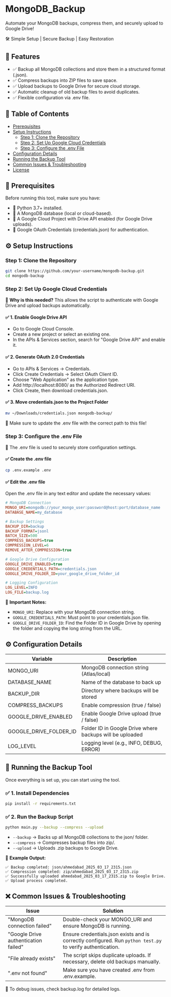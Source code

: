 # MongoDB_Backup 

Automate your MongoDB backups, compress them, and securely upload to Google Drive!

🛠️ Simple Setup | Secure Backup | Easy Restoration

## 📌 Features
- ✅ Backup all MongoDB collections and store them in a structured format (.json).
- ✅ Compress backups into ZIP files to save space.
- ✅ Upload backups to Google Drive for secure cloud storage.
- ✅ Automatic cleanup of old backup files to avoid duplicates.
- ✅ Flexible configuration via .env file.

## 📖 Table of Contents
- [Prerequisites](#prerequisites)
- [Setup Instructions](#setup-instructions)
  - [Step 1: Clone the Repository](#step-1-clone-the-repository)
  - [Step 2: Set Up Google Cloud Credentials](#step-2-set-up-google-cloud-credentials)
  - [Step 3: Configure the .env File](#step-3-configure-the-env-file)
- [Configuration Details](#configuration-details)
- [Running the Backup Tool](#running-the-backup-tool)
- [Common Issues & Troubleshooting](#common-issues--troubleshooting)
- [License](#license)

## 📌 Prerequisites
Before running this tool, make sure you have:
- 🔹 Python 3.7+ installed.
- 🔹 A MongoDB database (local or cloud-based).
- 🔹 A Google Cloud Project with Drive API enabled (for Google Drive uploads).
- 🔹 Google OAuth Credentials (credentials.json) for authentication.

## ⚙️ Setup Instructions

### Step 1: Clone the Repository
```bash
git clone https://github.com/your-username/mongodb-backup.git
cd mongodb-backup
```

### Step 2: Set Up Google Cloud Credentials
🎯 **Why is this needed?**
This allows the script to authenticate with Google Drive and upload backups automatically.

#### ✅ 1. Enable Google Drive API
- Go to Google Cloud Console.
- Create a new project or select an existing one.
- In the APIs & Services section, search for "Google Drive API" and enable it.

#### ✅ 2. Generate OAuth 2.0 Credentials
- Go to APIs & Services → Credentials.
- Click Create Credentials → Select OAuth Client ID.
- Choose "Web Application" as the application type.
- Add http://localhost:8080/ as the Authorized Redirect URI.
- Click Create, then download credentials.json.

#### ✅ 3. Move credentials.json to the Project Folder
```bash
mv ~/Downloads/credentials.json mongodb-backup/
```
📌 Make sure to update the .env file with the correct path to this file!

### Step 3: Configure the .env File
📌 The .env file is used to securely store configuration settings.

#### ✅ Create the .env file
```bash
cp .env.example .env
```

#### ✅ Edit the .env file
Open the .env file in any text editor and update the necessary values:

```ini
# MongoDB Connection
MONGO_URI=mongodb://your_mongo_user:password@host:port/database_name
DATABASE_NAME=my_database

# Backup Settings
BACKUP_DIR=backup
BACKUP_FORMAT=jsonl
BATCH_SIZE=500
COMPRESS_BACKUPS=true
COMPRESSION_LEVEL=6
REMOVE_AFTER_COMPRESSION=true

# Google Drive Configuration
GOOGLE_DRIVE_ENABLED=true
GOOGLE_CREDENTIALS_PATH=credentials.json
GOOGLE_DRIVE_FOLDER_ID=your_google_drive_folder_id

# Logging Configuration
LOG_LEVEL=INFO
LOG_FILE=backup.log
```

🎯 **Important Notes:**
- `MONGO_URI`: Replace with your MongoDB connection string.
- `GOOGLE_CREDENTIALS_PATH`: Must point to your credentials.json file.
- `GOOGLE_DRIVE_FOLDER_ID`: Find the Folder ID in Google Drive by opening the folder and copying the long string from the URL.

## ⚙️ Configuration Details

| Variable | Description |
|----------|-------------|
| MONGO_URI | MongoDB connection string (Atlas/local) |
| DATABASE_NAME | Name of the database to back up |
| BACKUP_DIR | Directory where backups will be stored |
| COMPRESS_BACKUPS | Enable compression (true / false) |
| GOOGLE_DRIVE_ENABLED | Enable Google Drive upload (true / false) |
| GOOGLE_DRIVE_FOLDER_ID | Folder ID in Google Drive where backups will be uploaded |
| LOG_LEVEL | Logging level (e.g., INFO, DEBUG, ERROR) |

## 🚀 Running the Backup Tool
Once everything is set up, you can start using the tool.

### ✅ 1. Install Dependencies
```bash
pip install -r requirements.txt
```

### ✅ 2. Run the Backup Script
```bash
python main.py --backup --compress --upload
```

- `--backup` → Backs up all MongoDB collections to the json/ folder.
- `--compress` → Compresses backup files into zip/.
- `--upload` → Uploads .zip backups to Google Drive.

🔹 **Example Output:**
```
✅ Backup completed: json/ahmedabad_2025_03_17_2315.json
✅ Compression completed: zip/ahmedabad_2025_03_17_2315.zip
✅ Successfully uploaded ahmedabad_2025_03_17_2315.zip to Google Drive.
✅ Upload process completed.
```

## ❌ Common Issues & Troubleshooting

| Issue | Solution |
|-------|----------|
| "MongoDB connection failed" | Double-check your MONGO_URI and ensure MongoDB is running. |
| "Google Drive authentication failed" | Ensure credentials.json exists and is correctly configured. Run `python test.py` to verify authentication. |
| "File already exists" | The script skips duplicate uploads. If necessary, delete old backups manually. |
| ".env not found" | Make sure you have created .env from .env.example. |

📌 To debug issues, check backup.log for detailed logs.